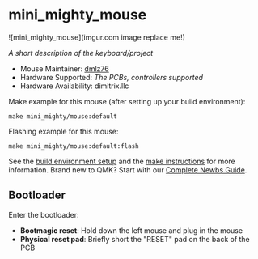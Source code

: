 # mini_mighty_mouse

![mini_mighty_mouse](imgur.com image replace me!)

*A short description of the keyboard/project*

* Mouse Maintainer: [dmlz76](https://github.com/dmlz76)
* Hardware Supported: *The PCBs, controllers supported*
* Hardware Availability: dimitrix.llc

Make example for this mouse (after setting up your build environment):

    make mini_mighty/mouse:default

Flashing example for this mouse:

    make mini_mighty/mouse:default:flash

See the [build environment setup](https://docs.qmk.fm/#/getting_started_build_tools) and the [make instructions](https://docs.qmk.fm/#/getting_started_make_guide) for more information. Brand new to QMK? Start with our [Complete Newbs Guide](https://docs.qmk.fm/#/newbs).

## Bootloader

Enter the bootloader:

* **Bootmagic reset**: Hold down the left mouse and plug in the mouse
* **Physical reset pad**: Briefly short the "RESET" pad on the back of the PCB

